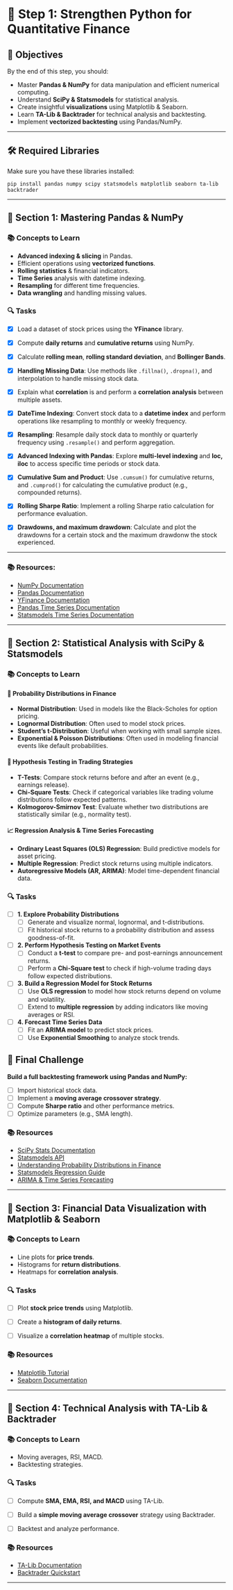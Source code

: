 
# 📌 Step 1: Strengthen Python for Quantitative Finance

## 🎯 Objectives
By the end of this step, you should:
- Master **Pandas & NumPy** for data manipulation and efficient numerical computing.
- Understand **SciPy & Statsmodels** for statistical analysis.
- Create insightful **visualizations** using Matplotlib & Seaborn.
- Learn **TA-Lib & Backtrader** for technical analysis and backtesting.
- Implement **vectorized backtesting** using Pandas/NumPy.

---

## 🛠️ Required Libraries
Make sure you have these libraries installed:
```
pip install pandas numpy scipy statsmodels matplotlib seaborn ta-lib backtrader
```

---

## 📝 Section 1: Mastering Pandas & NumPy

### 📚 Concepts to Learn
- **Advanced indexing & slicing** in Pandas.
- Efficient operations using **vectorized functions**.
- **Rolling statistics** & financial indicators.
- **Time Series** analysis with datetime indexing.
- **Resampling** for different time frequencies.
- **Data wrangling** and handling missing values.

### 🔍 Tasks
- [X] Load a dataset of stock prices using the **YFinance** library.
- [X] Compute **daily returns** and **cumulative returns** using NumPy.
- [X] Calculate **rolling mean**, **rolling standard deviation**, and **Bollinger Bands**.
- [X] **Handling Missing Data**: Use methods like `.fillna()`, `.dropna()`, and interpolation to handle missing stock data.
- [X] Explain what **correlation** is and perform a **correlation analysis** between multiple assets.
- [X] **DateTime Indexing**: Convert stock data to a **datetime index** and perform operations like resampling to monthly or weekly frequency.
- [X] **Resampling**: Resample daily stock data to monthly or quarterly frequency using `.resample()` and perform aggregation.

- [X] **Advanced Indexing with Pandas**: Explore **multi-level indexing** and **loc, iloc** to access specific time periods or stock data.
- [X] **Cumulative Sum and Product**: Use `.cumsum()` for cumulative returns, and `.cumprod()` for calculating the cumulative product (e.g., compounded returns).
- [X] **Rolling Sharpe Ratio**: Implement a rolling Sharpe ratio calculation for performance evaluation.
- [X] **Drawdowns, and maximum drawdown**: Calculate and plot the drawdowns for a certain stock and the maximum drawdonw the stock experienced.

---

### 📚 Resources:
- [NumPy Documentation](https://numpy.org/doc/)
- [Pandas Documentation](https://pandas.pydata.org/pandas-docs/stable/)
- [YFinance Documentation](https://github.com/ranaroussi/yfinance)
- [Pandas Time Series Documentation](https://pandas.pydata.org/pandas-docs/stable/user_guide/timeseries.html)
- [Statsmodels Time Series Documentation](https://www.statsmodels.org/stable/tsa.html)
---

## 📝 Section 2: Statistical Analysis with SciPy & Statsmodels  

### 📚 Concepts to Learn  

#### 🔢 Probability Distributions in Finance  
- **Normal Distribution**: Used in models like the Black-Scholes for option pricing.  
- **Lognormal Distribution**: Often used to model stock prices.  
- **Student’s t-Distribution**: Useful when working with small sample sizes.  
- **Exponential & Poisson Distributions**: Often used in modeling financial events like default probabilities.  

#### 🏦 Hypothesis Testing in Trading Strategies  
- **T-Tests**: Compare stock returns before and after an event (e.g., earnings release).  
- **Chi-Square Tests**: Check if categorical variables like trading volume distributions follow expected patterns.  
- **Kolmogorov-Smirnov Test**: Evaluate whether two distributions are statistically similar (e.g., normality test).  

#### 📈 Regression Analysis & Time Series Forecasting  
- **Ordinary Least Squares (OLS) Regression**: Build predictive models for asset pricing.  
- **Multiple Regression**: Predict stock returns using multiple indicators.  
- **Autoregressive Models (AR, ARIMA)**: Model time-dependent financial data.  

### 🔍 Tasks
- [ ] **1. Explore Probability Distributions**  
    - [ ] Generate and visualize normal, lognormal, and t-distributions.  
    - [ ] Fit historical stock returns to a probability distribution and assess goodness-of-fit.  

- [ ] **2. Perform Hypothesis Testing on Market Events**  
    - [ ] Conduct a **t-test** to compare pre- and post-earnings announcement returns.  
    - [ ] Perform a **Chi-Square test** to check if high-volume trading days follow expected distributions.  

- [ ] **3. Build a Regression Model for Stock Returns**  
    - [ ] Use **OLS regression** to model how stock returns depend on volume and volatility.  
    - [ ] Extend to **multiple regression** by adding indicators like moving averages or RSI.  

- [ ] **4. Forecast Time Series Data**  
    - [ ] Fit an **ARIMA model** to predict stock prices.  
    - [ ] Use **Exponential Smoothing** to analyze stock trends.  

## 🎯 Final Challenge
**Build a full backtesting framework using Pandas and NumPy:**
- [ ] Import historical stock data.
- [ ] Implement a **moving average crossover strategy**.
- [ ] Compute **Sharpe ratio** and other performance metrics.
- [ ] Optimize parameters (e.g., SMA length).

### 📚 Resources
- [SciPy Stats Documentation](https://docs.scipy.org/doc/scipy/reference/stats.html)
- [Statsmodels API](https://www.statsmodels.org/stable/index.html)
- [Understanding Probability Distributions in Finance](https://www.investopedia.com/terms/p/probabilitydistribution.asp)  
- [Statsmodels Regression Guide](https://www.statsmodels.org/stable/regression.html)  
- [ARIMA & Time Series Forecasting](https://otexts.com/fpp3/arima.html)  

---

## 📝 Section 3: Financial Data Visualization with Matplotlib & Seaborn

### 📚 Concepts to Learn
- Line plots for **price trends**.
- Histograms for **return distributions**.
- Heatmaps for **correlation analysis**.

### 🔍 Tasks
- [ ] Plot **stock price trends** using Matplotlib.  
- [ ] Create a **histogram of daily returns**.  
- [ ] Visualize a **correlation heatmap** of multiple stocks.  


### 📚 Resources
- [Matplotlib Tutorial](https://matplotlib.org/stable/tutorials/introductory/pyplot.html)
- [Seaborn Documentation](https://seaborn.pydata.org/)

---

## 📝 Section 4: Technical Analysis with TA-Lib & Backtrader

### 📚 Concepts to Learn
- Moving averages, RSI, MACD.
- Backtesting strategies.

### 🔍 Tasks
- [ ] Compute **SMA, EMA, RSI, and MACD** using TA-Lib.  
- [ ] Build a **simple moving average crossover** strategy using Backtrader.  
- [ ] Backtest and analyze performance.  


### 📚 Resources
- [TA-Lib Documentation](https://mrjbq7.github.io/ta-lib/)
- [Backtrader Quickstart](https://www.backtrader.com/docu/quickstart/quickstart/)

---
